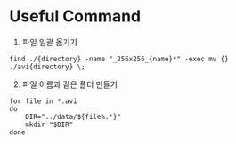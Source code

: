 # Useful Command

1. 파일 일괄 옮기기

```shell script
find ./{directory} -name "_256x256_{name}*" -exec mv {} ./avi{directory} \;
```

2. 파일 이름과 같은 폴더 만들기

```shell script
for file in *.avi
do
    DIR="../data/${file%.*}"
    mkdir "$DIR"
done
```
